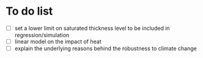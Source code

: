 # To do list

+ [ ] set a lower limit on saturated thickness level to be included in regression/simulation
+ [ ] linear model on the impact of heat
+ [ ] explain the underlying reasons behind the robustness to climate change